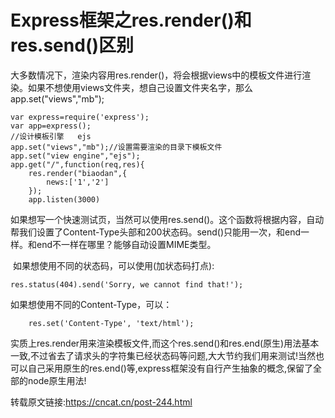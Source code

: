 # Express框架之res.render()和res.send()区别

大多数情况下，渲染内容用res.render()，将会根据views中的模板文件进行渲染。如果不想使用views文件夹，想自己设置文件夹名字，那么app.set("views","mb");

```
var express=require('express');
var app=express();
//设计模板引擎   ejs
app.set("views","mb");//设置需要渲染的目录下模板文件
app.set("view engine","ejs");
app.get("/",function(req,res){
    res.render("biaodan",{
        news:['1','2']
    });
    app.listen(3000)
```

如果想写一个快速测试页，当然可以使用res.send()。这个函数将根据内容，自动帮我们设置了Content-Type头部和200状态码。send()只能用一次，和end一样。和end不一样在哪里？能够自动设置MIME类型。

 如果想使用不同的状态码，可以使用(加状态码打点):

```
res.status(404).send('Sorry, we cannot find that!');
```

如果想使用不同的Content-Type，可以：

```
    res.set('Content-Type', 'text/html');
```

实质上res.render用来渲染模板文件,而这个res.send()和res.end(原生)用法基本一致,不过省去了请求头的字符集已经状态码等问题,大大节约我们用来测试!当然也可以自己采用原生的res.end()等,express框架没有自行产生抽象的概念,保留了全部的node原生用法!

转载原文链接:https://cncat.cn/post-244.html